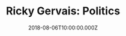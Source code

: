 ---
title: "Ricky Gervais: Politics"
year: 2004
date: 2018-08-06T10:00:00.000Z
permalink: /almanac/movies/2018-08-06-ricky-gervais-politics/index.html
rating: 3
tmdbid: 198307
---